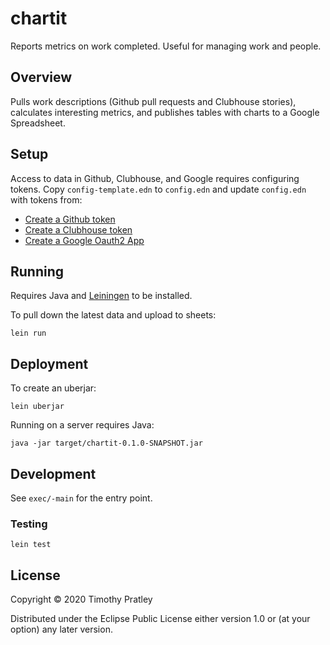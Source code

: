 # chartit

Reports metrics on work completed. Useful for managing work and people.


## Overview

Pulls work descriptions (Github pull requests and Clubhouse stories),
calculates interesting metrics,
and publishes tables with charts to a Google Spreadsheet.


## Setup

Access to data in Github, Clubhouse, and Google requires configuring tokens.
Copy `config-template.edn` to `config.edn` and update `config.edn` with tokens from:

* [Create a Github token](https://help.github.com/en/github/authenticating-to-github/creating-a-personal-access-token-for-the-command-line)
* [Create a Clubhouse token](https://help.clubhouse.io/hc/en-us/articles/205701199-Clubhouse-API-Tokens)
* [Create a Google Oauth2 App](https://support.google.com/googleapi/answer/6158849?hl=en&ref_topic=7013279)


## Running

Requires Java and [Leiningen](https://leiningen.org/) to be installed.

To pull down the latest data and upload to sheets:

    lein run


## Deployment

To create an uberjar:

    lein uberjar

Running on a server requires Java:

    java -jar target/chartit-0.1.0-SNAPSHOT.jar


## Development

See `exec/-main` for the entry point.

### Testing

    lein test


## License

Copyright © 2020 Timothy Pratley

Distributed under the Eclipse Public License either version 1.0 or (at your option) any later version.
